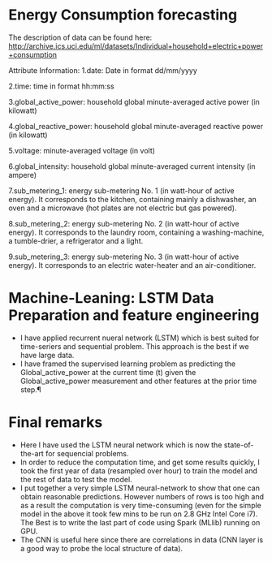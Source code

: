 # Energy Consumption forecasting
The description of data can be found here: http://archive.ics.uci.edu/ml/datasets/Individual+household+electric+power+consumption

Attribute Information: 1.date: Date in format dd/mm/yyyy

2.time: time in format hh:mm:ss

3.global_active_power: household global minute-averaged active power (in kilowatt)

4.global_reactive_power: household global minute-averaged reactive power (in kilowatt)

5.voltage: minute-averaged voltage (in volt)

6.global_intensity: household global minute-averaged current intensity (in ampere)

7.sub_metering_1: energy sub-metering No. 1 (in watt-hour of active energy). It corresponds to the kitchen, containing mainly a dishwasher, an oven and a microwave (hot plates are not electric but gas powered).

8.sub_metering_2: energy sub-metering No. 2 (in watt-hour of active energy). It corresponds to the laundry room, containing a washing-machine, a tumble-drier, a refrigerator and a light.

9.sub_metering_3: energy sub-metering No. 3 (in watt-hour of active energy). It corresponds to an electric water-heater and an air-conditioner.

# Machine-Leaning: LSTM Data Preparation and feature engineering
* I have applied recurrent nueral network (LSTM) which is best suited for time-seriers and sequential problem. This approach is the best if we have large data.
* I have framed the supervised learning problem as predicting the Global_active_power at the current time (t) given the Global_active_power measurement and other features at the prior time step.¶

# Final remarks
* Here I have used the LSTM neural network which is now the state-of-the-art for sequencial problems.
* In order to reduce the computation time, and get some results quickly, I took the first year of data (resampled over hour) to train the model and the rest of data to test the model.
* I put together a very simple LSTM neural-network to show that one can obtain reasonable predictions. However numbers of rows is too high and as a result the computation is very time-consuming (even for the simple model in the above it took few mins to be run on 2.8 GHz Intel Core i7). The Best is to write the last part of code using Spark (MLlib) running on GPU.
* The CNN is useful here since there are correlations in data (CNN layer is a good way to probe the local structure of data).
